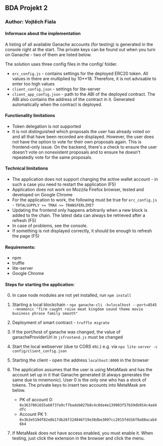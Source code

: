 ## BDA Projekt 2

### Author: Vojtěch Fiala

#### Informace about the implementation
A listing of all available Ganache accounts (for testing) is generated in the console right at the start. The private keys can be found out when you turn on Ganache - two of them are listed below.

The solution uses three config files in the config/ folder.
- ``erc_config.js`` - contains settings for the deployed ERC20 token. All values in there are multiplied by 10**18. Therefore, it is not advisable to enter too high values
- ``client_config.json`` - settings for lite-server
- ``client_app_config.json`` - path to the ABI of the deployed contract. The ABI also contains the address of the contract in it. Generated automatically when the contract is deployed.

#### Functionality limitations
- Token delegation is not supported
- It is not distinguished which proposals the user has already voted on and all that have been recorded are displayed. However, the user does not have the option to vote for their own proposals again. This is frontend-only issue. On the backend, there's a check
to ensure the user doesn't vote on nonexistent proposals and to ensure he doesn't repeatedly vote for the same proposals.

#### Technical limitations
- The application does not support changing the active wallet account - in such a case you need to restart the application (F5)
- Application does not work on Mozzila Firefox browser, tested and developed on Google Chrome
- For the application to work, the following must be true for ``erc_config.js`` - ``TOTALSUPPLY >= TMAX >= TRANSFERLIMIT``
- Updating the frontend only happens arbitrarily when a new block is added to the chain. The latest data can always be retrieved after a refresh (F5)
- In case of problems, see the console. 
- If something is not displayed correctly, it should be enough to refresh the page (F5)

#### Requirements:
- npm
- truffle
- lite-server
- Google Chrome


#### Steps for starting the application:
0. In case node modules are not yet installed, run ``npm install``
1. Starting a local blockchain - ``npx ganache-cli -h=localhost --port=8545 --mnemonic "firm caught raise meat kingdom sound theme movie business phrase family smooth"``
2. Deployment of smart contract - ``truffle migrate``
3. If the port/host of ganache was changed, the value of ganacheProviderUrl in ``jsfrontend.js`` must be changed
4. Start the local webserver (due to CORS etc.) e.g. via ``npx lite-server -c config/client_config.json`` 
5. Starting the client - open the address ``localhost:8000`` in the browser 
6. The application assumes that the user is using MetaMask and has the account set up in it that Ganache generated (it always generates the same due to mnemonic). User 0 is the only one who has a stock of tokens. The private keys to insert two accounts into MetaMask are below.

    - PK of account 0: ``0x3637861655ab8f37e9cf7badeb027b8c4c0de4e139903f57b59db954c4ad4dfc``
    - Account PK 1: ``0x3b3e519df82e8b17db26f324846f19e38dbe3097cc2015fdd16f0a88acab46b4``

7. If MetaMask does not have access enabled, you must enable it. When testing, just click the extension in the browser and click the menu.
